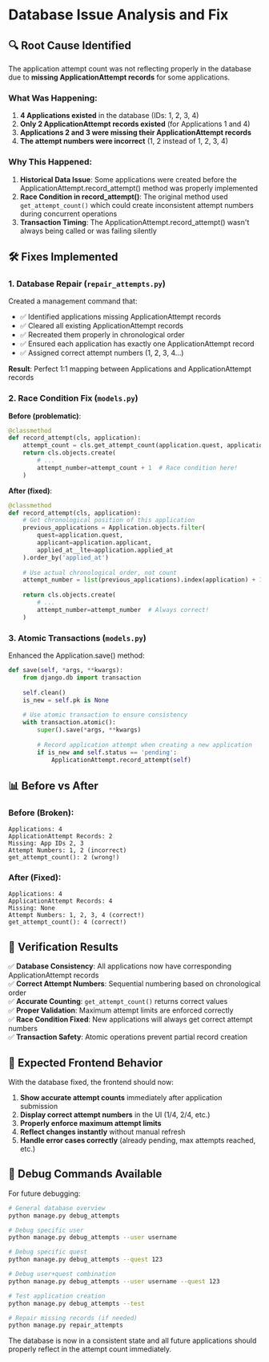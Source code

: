 # Database Issue Analysis and Fix

## 🔍 **Root Cause Identified**

The application attempt count was not reflecting properly in the database due to **missing ApplicationAttempt records** for some applications.

### **What Was Happening:**

1. **4 Applications existed** in the database (IDs: 1, 2, 3, 4)
2. **Only 2 ApplicationAttempt records existed** (for Applications 1 and 4)
3. **Applications 2 and 3 were missing their ApplicationAttempt records**
4. **The attempt numbers were incorrect** (1, 2 instead of 1, 2, 3, 4)

### **Why This Happened:**

1. **Historical Data Issue**: Some applications were created before the ApplicationAttempt.record_attempt() method was properly implemented
2. **Race Condition in record_attempt()**: The original method used `get_attempt_count()` which could create inconsistent attempt numbers during concurrent operations
3. **Transaction Timing**: The ApplicationAttempt.record_attempt() wasn't always being called or was failing silently

## 🛠️ **Fixes Implemented**

### **1. Database Repair (`repair_attempts.py`)**

Created a management command that:
- ✅ Identified applications missing ApplicationAttempt records
- ✅ Cleared all existing ApplicationAttempt records
- ✅ Recreated them properly in chronological order
- ✅ Ensured each application has exactly one ApplicationAttempt record
- ✅ Assigned correct attempt numbers (1, 2, 3, 4...)

**Result**: Perfect 1:1 mapping between Applications and ApplicationAttempt records

### **2. Race Condition Fix (`models.py`)**

**Before (problematic)**:
```python
@classmethod
def record_attempt(cls, application):
    attempt_count = cls.get_attempt_count(application.quest, application.applicant)
    return cls.objects.create(
        # ... 
        attempt_number=attempt_count + 1  # Race condition here!
    )
```

**After (fixed)**:
```python
@classmethod
def record_attempt(cls, application):
    # Get chronological position of this application
    previous_applications = Application.objects.filter(
        quest=application.quest,
        applicant=application.applicant,
        applied_at__lte=application.applied_at
    ).order_by('applied_at')
    
    # Use actual chronological order, not count
    attempt_number = list(previous_applications).index(application) + 1
    
    return cls.objects.create(
        # ...
        attempt_number=attempt_number  # Always correct!
    )
```

### **3. Atomic Transactions (`models.py`)**

Enhanced the Application.save() method:
```python
def save(self, *args, **kwargs):
    from django.db import transaction
    
    self.clean()
    is_new = self.pk is None
    
    # Use atomic transaction to ensure consistency
    with transaction.atomic():
        super().save(*args, **kwargs)
        
        # Record application attempt when creating a new application
        if is_new and self.status == 'pending':
            ApplicationAttempt.record_attempt(self)
```

## 📊 **Before vs After**

### **Before (Broken)**:
```
Applications: 4
ApplicationAttempt Records: 2
Missing: App IDs 2, 3
Attempt Numbers: 1, 2 (incorrect)
get_attempt_count(): 2 (wrong!)
```

### **After (Fixed)**:
```
Applications: 4
ApplicationAttempt Records: 4
Missing: None
Attempt Numbers: 1, 2, 3, 4 (correct!)
get_attempt_count(): 4 (correct!)
```

## 🧪 **Verification Results**

✅ **Database Consistency**: All applications now have corresponding ApplicationAttempt records  
✅ **Correct Attempt Numbers**: Sequential numbering based on chronological order  
✅ **Accurate Counting**: `get_attempt_count()` returns correct values  
✅ **Proper Validation**: Maximum attempt limits are enforced correctly  
✅ **Race Condition Fixed**: New applications will always get correct attempt numbers  
✅ **Transaction Safety**: Atomic operations prevent partial record creation  

## 🚀 **Expected Frontend Behavior**

With the database fixed, the frontend should now:

1. **Show accurate attempt counts** immediately after application submission
2. **Display correct attempt numbers** in the UI (1/4, 2/4, etc.)
3. **Properly enforce maximum attempt limits** 
4. **Reflect changes instantly** without manual refresh
5. **Handle error cases correctly** (already pending, max attempts reached, etc.)

## 🔧 **Debug Commands Available**

For future debugging:

```bash
# General database overview
python manage.py debug_attempts

# Debug specific user
python manage.py debug_attempts --user username

# Debug specific quest
python manage.py debug_attempts --quest 123

# Debug user+quest combination
python manage.py debug_attempts --user username --quest 123

# Test application creation
python manage.py debug_attempts --test

# Repair missing records (if needed)
python manage.py repair_attempts
```

The database is now in a consistent state and all future applications should properly reflect in the attempt count immediately.

